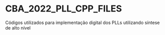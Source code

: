 # CBA_2022_PLL_CPP_FILES
Códigos utilizados para implementação digital dos PLLs utilizando síntese de alto nível
